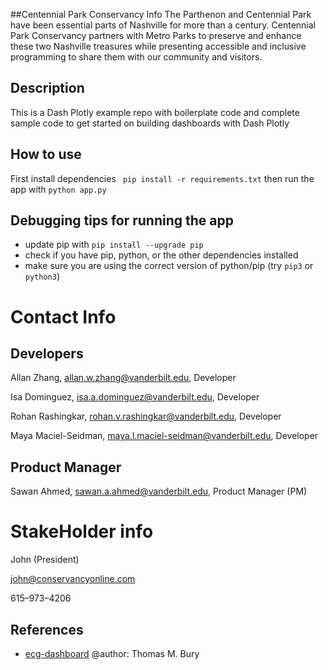 
##Centennial Park Conservancy Info
The Parthenon and Centennial Park have been essential parts of Nashville for more than a century.
Centennial Park Conservancy partners with Metro Parks to preserve and enhance these two Nashville
treasures while presenting accessible and inclusive programming to share them with our community and visitors.

## Description
This is a Dash Plotly example repo with boilerplate code and complete sample code to get started on 
building dashboards with Dash Plotly

## How to use
First install dependencies
``` pip install -r requirements.txt```
then run the app with
```python app.py```

## Debugging tips for running the app
- update pip with ```pip install --upgrade pip```
- check if you have pip, python, or the other dependencies installed
- make sure you are using the correct version of python/pip (try ```pip3``` or ```python3```)


# Contact Info

## Developers

Allan Zhang, [allan.w.zhang@vanderbilt.edu](mailto:allan.w.zhang@vanderbilt.edu), Developer

Isa Dominguez, [isa.a.dominguez@vanderbilt.edu](mailto:isa.a.dominguez@vanderbilt.edu), Developer

Rohan Rashingkar, [rohan.v.rashingkar@vanderbilt.edu](mailto:rohan.v.rashingkar@vanderbilt.edu), Developer

Maya Maciel-Seidman, [maya.l.maciel-seidman@vanderbilt.edu](mailto:maya.l.maciel-seidman@vanderbilt.edu), Developer

## Product Manager

Sawan Ahmed, [sawan.a.ahmed@vanderbilt.edu](mailto:sawan.a.ahmed@vanderbilt.edu), Product Manager (PM)


# StakeHolder info

John (President)

john@conservancyonline.com

615–973–4206


## References
- [ecg-dashboard](https://github.com/ThomasMBury/ecg-dashboard) @author: Thomas M. Bury
